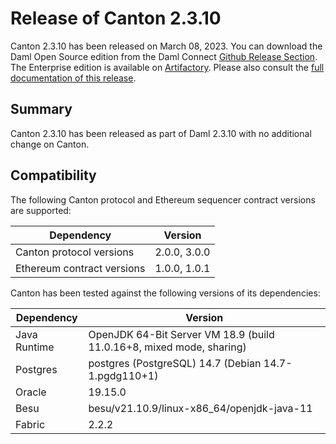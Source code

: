 # Release of Canton 2.3.10

Canton 2.3.10 has been released on March 08, 2023. You can download the Daml Open Source edition from the Daml Connect [Github Release Section](https://github.com/digital-asset/daml/releases/tag/v2.3.10). The Enterprise edition is available on [Artifactory](https://digitalasset.jfrog.io/artifactory/canton-enterprise/canton-enterprise-2.3.10.zip).
Please also consult the [full documentation of this release](https://docs.daml.com/2.3.10/canton/about.html).

## Summary

Canton 2.3.10 has been released as part of Daml 2.3.10 with no additional change on Canton.

## Compatibility

The following Canton protocol and Ethereum sequencer contract versions are supported:

| Dependency                 | Version                    |
|----------------------------|----------------------------|
| Canton protocol versions   | 2.0.0, 3.0.0          |
| Ethereum contract versions | 1.0.0, 1.0.1 |

Canton has been tested against the following versions of its dependencies:

| Dependency                 | Version                    |
|----------------------------|----------------------------|
| Java Runtime               | OpenJDK 64-Bit Server VM 18.9 (build 11.0.16+8, mixed mode, sharing)               |
| Postgres                   | postgres (PostgreSQL) 14.7 (Debian 14.7-1.pgdg110+1)           |
| Oracle                     | 19.15.0             |
| Besu                       | besu/v21.10.9/linux-x86_64/openjdk-java-11               |
| Fabric                     | 2.2.2             |

